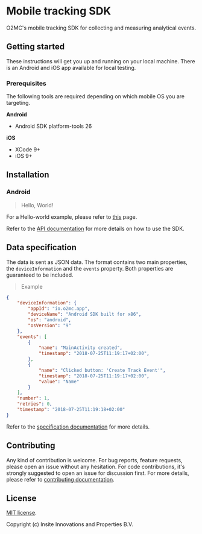 # Mobile tracking SDK

O2MC's mobile tracking SDK for collecting and measuring analytical events.

## Getting started

These instructions will get you up and running on your local machine. There is an Android and iOS app available for local testing.

### Prerequisites
The following tools are required depending on which mobile OS you are targeting.

**Android**

* Android SDK platform-tools 26

**iOS**

* XCode 9+
* iOS 9+



## Installation

### Android
> Hello, World!

For a Hello-world example, please refer to [this](docs/ANDROID_HELLO_WORLD.md) page.

Refer to the [API documentation](docs/API.md) for more details on how to use the SDK.

## Data specification
The data is sent as JSON data. The format contains two main properties, the `deviceInformation` and the `events` property. Both properties are guaranteed to be included.

> Example
```json
{
    "deviceInformation": {
        "appId": "io.o2mc.app",
        "deviceName": "Android SDK built for x86",
        "os": "android",
        "osVersion": "9"
    },
    "events": [
        {
            "name": "MainActivity created",                                                     
            "timestamp": "2018-07-25T11:19:17+02:00",
        },
        {
            "name": "Clicked button: 'Create Track Event'",                                                     
            "timestamp": "2018-07-25T11:19:17+02:00",
            "value": "Name"
        }
    ],
    "number": 1,
    "retries": 0,
    "timestamp": "2018-07-25T11:19:18+02:00"
}
```

Refer to the [specification documentation](docs/DATA_SPECIFICATION.md) for more details.

## Contributing

Any kind of contribution is welcome.
For bug reports, feature requests, please open an issue without any hesitation.
For code contributions, it's strongly suggested to open an issue for discussion first. For more details, please refer to [contributing documentation](docs/CONTRIBUTING.md).

## License

[MIT license](LICENSE).

Copyright (c) Insite Innovations and Properties B.V.
